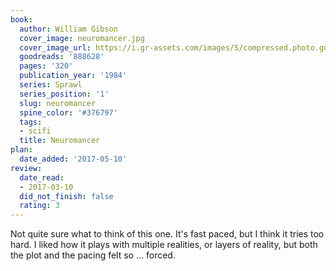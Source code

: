 ```yaml
---
book:
  author: William Gibson
  cover_image: neuromancer.jpg
  cover_image_url: https://i.gr-assets.com/images/S/compressed.photo.goodreads.com/books/1281419771l/888628._SY160_.jpg
  goodreads: '888628'
  pages: '320'
  publication_year: '1984'
  series: Sprawl
  series_position: '1'
  slug: neuromancer
  spine_color: '#376797'
  tags:
  - scifi
  title: Neuromancer
plan:
  date_added: '2017-05-10'
review:
  date_read:
  - 2017-03-10
  did_not_finish: false
  rating: 3
---
```


Not quite sure what to think of this one. It's fast paced, but I think it tries too hard. I liked how it plays with multiple realities, or layers of reality, but both the plot and the pacing felt so … forced.

